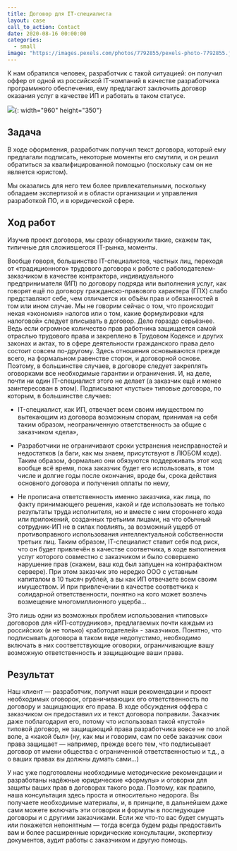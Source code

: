 ```yaml
---
title: Договор для IT-специалиста
layout: case
call_to_action: Contact
date: 2020-08-16 00:00:00
categories:
  - small
image: "https://images.pexels.com/photos/7792855/pexels-photo-7792855.jpeg?auto=compress&cs=tinysrgb&w=600&h=450"
---
```


К нам обратился человек, разработчик с такой ситуацией: он получил оффер от одной из российской IT-компаний в качестве разработчика программного обеспечения, ему предлагают заключить договор оказания услуг в качестве ИП и работать в таком статусе.

![](https://images.pexels.com/photos/7792855/pexels-photo-7792855.jpeg?auto=compress&cs=tinysrgb&w=960){: width="960" height="350"}

## Задача

В ходе оформления, разработчик получил текст договора, который ему предлагали подписать, некоторые моменты его смутили, и он решил обратиться за квалифицированной помощью (поскольку сам он не является юристом).

Мы оказались для него тем более привлекательными, поскольку обладаем экспертизой и в области организации и управления разработкой ПО, и в юридической сфере.

## Ход работ

Изучив проект договора, мы сразу обнаружили такие, скажем так, типичные для сложившегося IT-рынка, моменты.

Вообще говоря, большинство IT-специалистов, частных лиц, переходя от «традиционного» трудового договора к работе с работодателем-заказчиком в качестве контрактора, индивидуального предпринимателя (ИП) по договору подряда или выполнения услуг, как говорят ещё по договору гражданско-правового характера (ГПХ) слабо представляют себе, чем отличается их объём прав и обязанностей в том или ином случае. Мы не говорим сейчас о том, что происходит некая «экономия» налогов или о том, какие формулировки «для налоговой» следует вписывать в договор. Дело гораздо серьёзнее. Ведь если огромное количество прав работника защищается самой отраслью трудового права и закреплено в Трудовом Кодексе и других законах и актах, то в сфере деятельности гражданского права дело состоит совсем по-другому. Здесь отношения основываются прежде всего, на формальном равенстве сторон, и договорной основе. Поэтому, в большинстве случаев, в договоре следует закреплять оговорками все необходимые гарантии и ограничения. И, на деле, почти ни один IT-специалист этого не делает (а заказчик ещё и менее заинтересован в этом). Подписывают «пустые» типовые договора, по которым, в большинстве случаев:

* IT-специалист, как ИП, отвечает всем своим имуществом по вытекающим из договора возможным спорам, принимая на себя таким образом, неограниченную ответственность за общие с заказчиком «дела»,

* Разработчики не ограничивают сроки устранения неисправностей и недостатков (а баги, как мы знаем, присутствуют в ЛЮБОМ коде). Таким образом, формально они обязуются поддерживать этот код вообще всё время, пока заказчик будет его использовать, в том числе и долгие годы после окончания, вроде бы, срока действия основного договора и получения оплаты по нему,

* Не прописана ответственность именно заказчика, как лица, по факту принимающего решения, какой и где использовать не только результаты труда исполнителя, но и вместе с ним стороннего кода или приложений, созданных третьими лицами, на что обычный сотрудник-ИП не в силах повлиять, за возможный ущерб от противоправного использования интеллектуальной собственности третьих лиц. Таким образом, IT-cпециалист ставит себя под риск, что он будет привлечён в качестве соответчика, в ходе выполнения услуг которого совместно с заказчиком и было совершено нарушение прав (скажем, ваш код был запущен на контрафактном сервере). При этом заказчик это нередко ООО с уставным капиталом в 10 тысяч рублей, а вы как ИП отвечаете всем своим имуществом. И при привлечении в качестве соответчика к солидарной ответственности, понятно на кого может возлечь возмещение многомиллионного ущерба…

Это лишь одни из возможных проблем использования «типовых» договоров для «ИП-сотрудников», предлагаемых почти каждым из российских (и не только) «работодателей» - заказчиков. Понятно, что подписывать договора в таком виде недопустимо, необходимо включать в них соответствующие оговорки, ограничивающие вашу возможную ответственность и защищающие ваши права. 

## Результат

Наш клиент — разработчик, получил наши рекомендации и проект необходимых оговорок, ограничивающих его ответственность по договору и защищающих его права. В ходе обсуждения оффера с заказчиком он предоставил их и текст договора поправили. Заказчик даже поблагодарил его, потому что использовал такой «пустой» типовой договор, не защищающий права разработчика вовсе не по злой воле, а «какой был» (ну, как мы и говорим, сам по себе заказчик свои права защищает — например, прежде всего тем, что подписывает договор от имени общества с ограниченной ответственностью и т.д., а о ваших правах вы должны думать сами...)

У нас уже подготовлены необходимые методические рекомендации и разработаны надёжные юридические «формулы» и оговорки для защиты ваших прав в договорах такого рода. Поэтому, как правило, наша консультация здесь проста и относительно недорога. Вы получаете необходимые материалы, и, в принципе, в дальнейшем даже сами можете включать эти оговорки и формулы в последующие договоры и с другими заказчиками. Если же что-то вас будет смущать или покажется непонятным — тогда всегда будем рады предоставить вам и более расширенные юридические консультации, экспертизу документов, аудит работы с заказчиком и другую помощь.